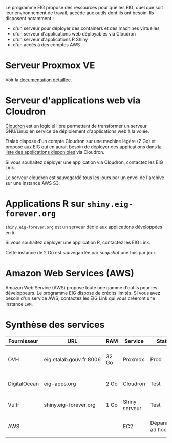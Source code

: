 Le programme EIG propose des ressources pour que les EIG, quel que soit leur environnement de travail, accède aux outils dont ils ont besoin. Ils disposent notamment :

- d'un serveur pour déployer des containers et des machines virtuelles
- d'un serveur d'applications web déployables via Cloudron
- d'un serveur d'applications R Shiny
- d'un accès à des comptes AWS

# Serveur Proxmox VE

Voir la [documentation détaillée](serveur.md).

# Serveur d'applications web via Cloudron

[Cloudron](https://cloudron.io) est un logiciel libre permettant de transformer un serveur GNU/Linux en service de déploiement d'applications web à la volée.

Etalab dispose d'un compte Cloudron sur une machine légère (2 Go) et propose aux EIG qui en aurait besoin de déployer des applications dans [la liste des applications disponibles](https://cloudron.io/store/index.html) via Cloudron.

Si vous souhaitez déployer une application via Cloudron, contactez les EIG Link.

Le serveur cloudron est sauvegardé tous les jours par un envoi de l'archive sur une instance AWS S3.

# Applications R sur `shiny.eig-forever.org`

`shiny.eig-forever.org` est un serveur dédié aux applications développées en `R`.

Si vous souhaitez déployer une application R, contactez les EIG Link.

Cette instance de 2 Go est sauvegardée par *snapshot* une fois par jour.

# Amazon Web Services (AWS)

Amazon Web Service (AWS) propose toute une gamme d'outils pour les développeurs. Le programme EIG dispose de crédits limités. Si vous avez besoin d'un service AWS, contactez les EIG Link qui vous créeront une instance `IAM`.


# Synthèse des services

| Fournisseur | URL | RAM | Service | Statut | Description | Backup |
|---|---|---|---|---|---|---|
| OVH | eig.etalab.gouv.fr:8006 | 32 Go | Proxmox| Prod | Déploiement containers / VM | Copie manuelle 1j => eig-apps.org |
| DigitalOcean | eig-apps.org| 2 Go | Cloudron | Test | Déploiement applications web | 1j => S3 |
| Vultr | shiny.eig-forever.org | 1 Go| Shiny serveur | Test| Déploiement applications R | 1j (snapshot)|
| AWS | | | EC2| Dépannage ad hoc | Amazon Web Services| |
